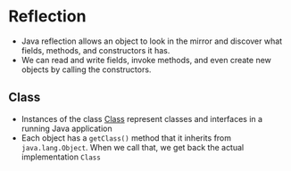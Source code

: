 # Reflection

- Java reflection allows an object to look in the mirror and discover what fields, methods, and constructors it has.
- We can read and write fields, invoke methods, and even create new objects by calling the constructors.

## Class
- Instances of the class [Class](https://docs.oracle.com/en/java/javase/22/docs/api/java.base/java/lang/Class.html) represent classes and interfaces in a running Java application
- Each object has a `getClass()` method that it inherits from `java.lang.Object`. When we call that, we get back the actual implementation `Class`
